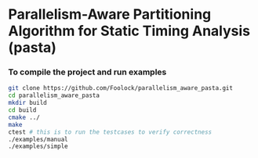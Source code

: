 # Parallelism-Aware Partitioning Algorithm for Static Timing Analysis (pasta)

### To compile the project and run examples
```bash
git clone https://github.com/Foolock/parallelism_aware_pasta.git
cd parallelism_aware_pasta
mkdir build
cd build
cmake ../
make
ctest # this is to run the testcases to verify correctness
./examples/manual
./examples/simple
```


